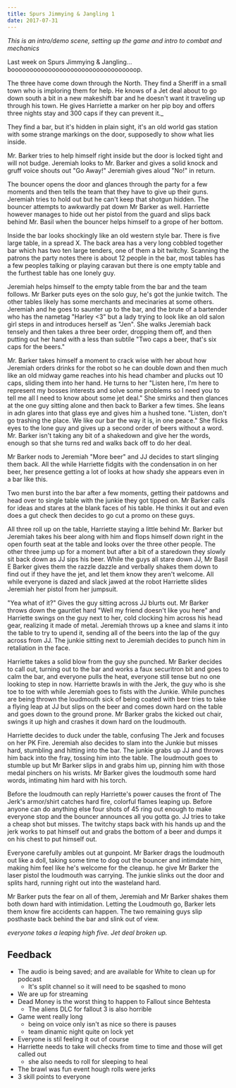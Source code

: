 ```yaml
---
title: Spurs Jimmying & Jangling 1
date: 2017-07-31
---
```


_This is an intro/demo scene, setting up the game and intro to combat and mechanics_

Last week on Spurs Jimmying & Jangling… boooooooooooooooooooooooooooooooooop.

The three have come down through the North. They find a Sheriff in a small town who is imploring them for help. He knows of a Jet deal about to go down south a bit in a new makeshift bar and he doesn't want it traveling up through his town. He gives Harriette a marker on her pip boy and offers three nights stay and 300 caps if they can prevent it._

They find a bar, but it's hidden in plain sight, it's an old world gas station with some strange markings on the door, supposedly to show what lies inside.

Mr. Barker tries to help himself right inside but the door is locked tight and will not budge. Jeremiah looks to Mr. Barker and gives a solid knock and gruff voice shouts out "Go Away!" Jeremiah gives aloud "No!" in return.

The bouncer opens the door and glances through the party for a few moments and then tells the team that they have to give up their guns. Jeremiah tries to hold out but he can't keep that shotgun hidden. The bouncer attempts to awkwardly pat down Mr Barker as well. Harriette however manages to hide out her pistol from the guard and slips back behind Mr. Basil when the bouncer helps himself to a grope of her bottom.

Inside the bar looks shockingly like an old western style bar. There is five large table, in a spread X. The back area has a very long cobbled together bar which has two ten large tenders, one of them a bit twitchy. Scanning the patrons the party notes there is about 12 people in the bar, most tables has a few peoples talking or playing caravan but there is one empty table and the furthest table has one lonely guy.

Jeremiah helps himself to the empty table from the bar and the team follows. Mr Barker puts eyes on the solo guy, he's got the junkie twitch. The other tables likely has some merchants and mecinaries at some others. Jeremiah and he goes to saunter up to the bar, and the brute of a bartender who has the nametag "Harley <3" but a lady trying to look like an old salon girl steps in and introduces herself as "Jen". She walks Jeremiah back tensely and then takes a three beer order, dropping them off, and then putting out her hand with a less than subtile "Two caps a beer, that's six caps for the beers."

Mr. Barker takes himself a moment to crack wise with her about how Jeremiah orders drinks for the robot so he can double down and then much like an old midway game reaches into his head chamber and plucks out 10 caps, sliding them into her hand. He turns to her "Listen here, I'm here to represent my bosses interests and solve some problems so I need you to tell me all I need to know about some jet deal." She smirks and then glances at the one guy sitting alone and then back to Barker a few times. She leans in adn glares into that glass eye and gives him a hushed tone. "Listen, don't go trashing the place. We like our bar the way it is, in one peace." She flicks eyes to the lone guy and gives up a second order of beers without a word. Mr. Barker isn't taking any bit of a shakedown and give her the words, enough so that she turns red and walks back off to do her deal.

Mr Barker nods to Jeremiah "More beer" and JJ decides to start slinging them back. All the while Harriette fidgits with the condensation in on her beer, her presence getting a lot of looks at how shady she appears even in a bar like this.

Two men burst into the bar after a few moments, getting their patdowns and head over to single table with the junkie they got tipped on. Mr Barker calls for ideas and stares at the blank faces of his table. He thinks it out and even does a gut check then decides to go cut a promo on these guys.

All three roll up on the table, Harriette staying a little behind Mr. Barker but Jeremiah takes his beer along with him and flops himself down right in the open fourth seat at the table and looks over the three other people. The other three jump up for a moment but after a bit of a staredown they slowly sit back down as JJ sips his beer. While the guys all stare down JJ, Mr Basil E Barker gives them the razzle dazzle and verbally shakes them down to find out if they have the jet, and let them know they aren't welcome. All while everyone is dazed and slack jawed at the robot Harriette slides Jeremiah her pistol from her jumpsuit.

"Yea what of it?" Gives the guy sitting across JJ blurts out. Mr Barker throws down the gauntlet hard "Well my friend doesn't like you here" and Harriette swings on the guy next to her, cold clocking him across his head gear, realizing it made of metal. Jeremiah throws up a knee and slams it into the table to try to upend it, sending all of the beers into the lap of the guy across from JJ. The junkie sitting next to Jeremiah decides to punch him in retaliation in the face.

Harriette takes a solid blow from the guy she punched. Mr Barker decides to call out, turning out to the bar and works a faux securitron bit and goes to calm the bar, and everyone pulls the heat, everyone still tense but no one looking to step in now. Harriette brawls in with the Jerk, the guy who is she toe to toe with while Jeremiah goes to fists with the Junkie. While punches are being thrown the loudmouth sick of being coated with beer tries to take a flying leap at JJ but slips on the beer and comes down hard on the table and goes down to the ground prone. Mr Barker grabs the kicked out chair, swings it up high and crashes it down hard on the loudmouth.

Harriette decides to duck under the table, confusing The Jerk and focuses on her PK Fire. Jeremiah also decides to slam into the Junkie but misses hard, stumbling and hitting into the bar. The junkie grabs up JJ and throws him back into the fray, tossing him into the table. The loudmouth goes to stumble up but Mr Barker slips in and grabs him up, pinning him with those medal pinchers on his wrists. Mr Barker gives the loudmouth some hard words, intimating him hard with his torch.

Before the loudmouth can reply Harriette's power causes the front of The Jerk's armor/shirt catches hard fire, colorful flames leaping up. Before anyone can do anything else four shots of 45 ring out enough to make everyone stop and the bouncer announces all you gotta go. JJ tries to take a cheap shot but misses. The twitchy staps back with his hands up and the jerk works to pat himself out and grabs the bottom of a beer and dumps it on his chest to put himself out.

Everyone carefully ambles out at gunpoint. Mr Barker drags the loudmouth out like a doll, taking some time to dog out the bouncer and intimdate him, making him feel like he's welcome for the cleanup. he give Mr Barker the laser pistol the loudmouth was carrying. The junkie slinks out the door and splits hard, running right out into the wasteland hard.

Mr Barker puts the fear on all of them, Jeremiah and Mr Barker shakes them both down hard with intimidation. Letting the Loudmouth go, Barker lets them know fire accidents can happen. The two remaining guys slip posthaste back behind the bar and slink out of view.

_everyone takes a leaping high five. Jet deal broken up._

## Feedback

- The audio is being saved; and are available for White to clean up for podcast
  - It's split channel so it will need to be sqashed to mono
- We are up for streaming
- Dead Money is the worst thing to happen to Fallout since Behtesta
  - The aliens DLC for fallout 3 is also horrible
- Game went really long
  - being on voice only isn't as nice so there is pauses
  - team dinamic night quite on lock yet
- Everyone is stil feeling it out of course
- Harriette needs to take will checks from time to time and those will get called out
  - she also needs to roll for sleeping to heal
- The brawl was fun event hough rolls were jerks
- 3 skill points to everyone
